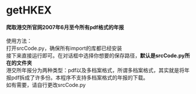 # getHKEX
**爬取港交所官网2007年6月至今所有pdf格式的年报**</br></br>
使用方法：</br>
打开srcCode.py，确保所有import的库都已经安装</br>
接下来直接运行即可。在对话框中选择你想要的保存路径，**默认是srcCode.py所在的文件夹**</br>
港交所年报分为两种类型：pdf以及多档案格式，所谓多档案格式，其实就是将年报pdf拆成了许多份。本程序不支持多档案格式的年报的下载。</br>如有需要，请自行更改srcCode.py

